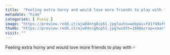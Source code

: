 ```yaml
---
title:  "Feeling extra horny and would love more friends to play with 💦"
metadate: "hide"
categories: [ Pussy ]
image: "https://preview.redd.it/ajw84nrg8cp51.jpg?auto=webp&s=fd1f49af0949252edae571ac7a9e5d38a41472ae"
thumb: "https://preview.redd.it/ajw84nrg8cp51.jpg?width=1080&crop=smart&auto=webp&s=59c8d4bd4d26da45d0b0a2dc738c8b7c4f942094"
visit: ""
---
```

Feeling extra horny and would love more friends to play with 💦
